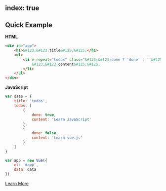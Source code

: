 index: true
---

## Quick Example

**HTML**

``` html
<div id="app">
    <h1>&#123;&#123;title&#125;&#125;</h1>
    <ul>
        <li v-repeat="todos" class="&#123;&#123;done ? 'done' : ''&#125;&#125;">
            &#123;&#123;content&#125;&#125;
        </li>
    </ul>
</div>
```

**JavaScript**

``` js
var data = {
    title: 'todos',
    todos: [
        {
            done: true,
            content: 'Learn JavaScript'
        },
        {
            done: false,
            content: 'Learn vue.js'
        }
    ]
}

var app = new Vue({
    el: '#app',
    data: data
})
```

<p id="learn-more"><a class="button" href="/guide/getting-started.html">Learn More</a></p>